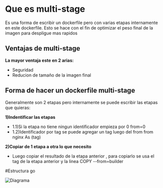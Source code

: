 # Que es multi-stage

Es una forma de escribir un dockerfile pero con varias etapas internamente en este dockerfile. Esto se hace con el fin de optimizar el peso final de la imagen para despligue mas rapidos 

## Ventajas de multi-stage

**La mayor ventaja este en 2 arias:**
- Seguridad   
- Reducion de tamaño de la imagen final 

## Forma de hacer un dockerfile multi-stage

Generalmente son 2 etapas pero internamente se puede escribir las etapas que quieras:

**1)Indentificar las etapas**
- 1.1)Si la etapa no tiene ningun identificador empieza por 0 
from=0
- 1.2)Identificador por tag se puede agregar un tag luego del from 
from nginx As (tag)

**2)Copiar de 1 etapa a otra lo que necesito**
- Luego copiar el resultado de la etapa anterior , para copiarlo se usa el tag de la etapa anterior y la linea
COPY --from=builder 


#Estructura go

![Diagrama]()


